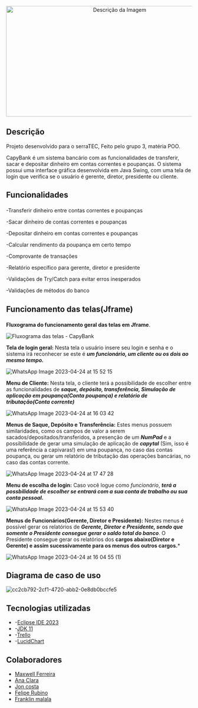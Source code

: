 <p align="center">
  <img src="https://user-images.githubusercontent.com/127156275/233812370-6b2ca65e-1652-4bd2-9e84-a6de39f76fbf.png" width="600" height="300" alt="Descrição da Imagem">
</p>

## Descrição
Projeto desenvolvido para o serraTEC, Feito pelo grupo 3, matéria POO.</p>
CapyBank é um sistema bancário com as funcionalidades de transferir, sacar e depositar dinheiro em contas correntes e poupanças. O sistema possui uma interface gráfica desenvolvida em Java Swing, com uma tela de login que verifica se o usuário é gerente, diretor, presidente ou cliente.

## Funcionalidades</p>
-Transferir dinheiro entre contas correntes e poupanças</p>
-Sacar dinheiro de contas correntes e poupanças</p>
-Depositar dinheiro em contas correntes e poupanças</p></p>
-Calcular rendimento da poupança em certo tempo</p>
-Comprovante de transações</p>
-Relatório específico para gerente, diretor e presidente</p>
-Validações de Try/Catch para evitar erros inesperados</p>
-Validações de métodos do banco</p>   

## Funcionamento das telas(Jframe)</p>

**Fluxograma do funcionamento geral das telas em Jframe**.</p></p>
![Fluxograma das telas - CapyBank](https://user-images.githubusercontent.com/127156460/234085530-1033e0bc-029d-4e86-983a-ba42e3c19229.png)</p>

**Tela de login geral:** Nesta tela o usuário insere seu login e senha e o sistema irá reconhecer se este é ***um funcionário, um cliente ou os dois ao mesmo tempo.***</p></p>
![WhatsApp Image 2023-04-24 at 15 52 15](https://user-images.githubusercontent.com/127156460/234095307-d85e7842-0e70-4edf-bfb6-641a3dd2078e.jpeg)</p>

**Menu de Cliente:** Nesta tela, o cliente terá a possibilidade de escolher entre as funcionalidades de ***saque, depósito, transferência, Simulação de aplicação em poupança(Conta poupança) e relatório de tributação(Conta corrente)***</p></p>
![WhatsApp Image 2023-04-24 at 16 03 42](https://user-images.githubusercontent.com/127156460/234104561-2d2b9e7e-ba81-4c41-acb4-8278fb9121fd.jpeg)


**Menus de Saque, Depósito e Transferência:** Estes menus possuem similaridades, como os campos de valor a serem sacados/depositados/transferidos, a presenção de um ***NumPad*** e a possibilidade de gerar uma simulação de aplicação de ***capytal*** (Sim, isso é uma referência a capivaras!) em uma poupança, no caso das contas poupança, ou gerar um relatório de tributação das operações bancárias, no caso das contas corrente.</p></p>
![WhatsApp Image 2023-04-24 at 17 47 28](https://user-images.githubusercontent.com/127156460/234113316-116ede6c-63d4-4161-8eca-1977f595b097.jpeg)</p>


**Menu de escolha de login:** Caso você logue como _funcionário_, ***terá a possbilidade de escolher se entrará com a sua conta de trabalho ou sua conta pessoal.***</p></p>
![WhatsApp Image 2023-04-24 at 15 53 40](https://user-images.githubusercontent.com/127156460/234100433-d3f7a0bc-6d67-4841-a9be-e94a84cb6d2d.jpeg)</p>

**Menus de Funcionários(Gerente, Diretor e Presidente):** Nestes menus é possível gerar os relatórios de ***Gerente, Diretor e Presidente, sendo que somente o Presidente consegue gerar o saldo total do banco***. O Presidente consegue gerar os relatórios dos **cargos abaixo(Diretor e Gerente) e assim sucessivamente para os menus dos outros cargos.***</p></p>
![WhatsApp Image 2023-04-24 at 16 04 55 (1)](https://user-images.githubusercontent.com/127156460/234106662-784751e9-1459-4f2d-aa45-301e314c58c7.jpeg)

## Diagrama de caso de uso 
![cc2cb792-2cf1-4720-abb2-0e8db0bccfe5](https://user-images.githubusercontent.com/127156460/234125893-8ee0424b-c18c-468b-a4d9-93df69e6c802.jpg)


## Tecnologias utilizadas 
* -[Eclipse IDE 2023](https://www.eclipse.org/downloads/)
* -[JDK 11](https://jdk.java.net/11/)
* -[Trello](https://trello.com/b/jRIJ4QjG/g3-poo)
* -[LucidChart](https://lucid.app/)

## Colaboradores 
* [Maxwell Ferreira](https://github.com/MaxFerreiraA)
* [Ana Clara](https://github.com/AnaClaraDamasceno18)
* [Jon costa](https://github.com/joncosta-3097)
* [Felipe Rubino](https://github.com/Felipe-Rubino)
* [Franklin malala](https://github.com/FranklinMalala)
